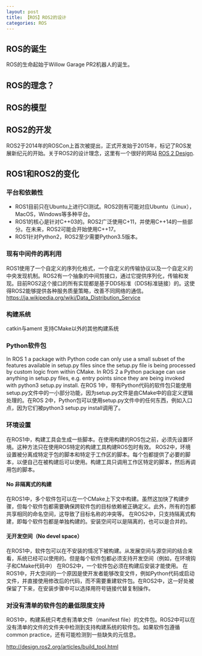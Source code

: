```yaml
---
layout: post
title: 【ROS】ROS2的设计
categories: ROS
---
```


## ROS的诞生
ROS的生命起始于Willow Garage PR2机器人的诞生。

## ROS的理念？
## ROS的模型

## ROS2的开发
ROS2于2014年的ROSCon上首次被提出，正式开发始于2015年，标记了ROS发展新纪元的开始。关于ROS2的设计理念，这里有一个很好的网站 [ROS 2 Design](https://design.ros2.org).

## ROS1和ROS2的变化
### 平台和依赖性
- ROS1目前只在Ubuntu上进行CI测试。ROS2则有可能对应Ubuntu（Linux），MacOS，Windows等多种平台。
- ROS1的核心是针对C++03的。ROS2广泛使用C+11，并使用C++14的一些部分。在未来，ROS2可能会开始使用C++17。
- ROS1针对Python2，ROS2至少需要Python3.5版本。

### 现有中间件的再利用
ROS1使用了一个自定义的序列化格式，一个自定义的传输协议以及一个自定义的中央发现机制。ROS2有一个抽象的中间剪接口，通过它提供序列化，传输和发现。目前ROS2这个接口的所有实现都是基于DDS标准（DDS标准链接）的。这使得ROS2能够提供各种服务质量策略，改善不同网络的通信。
https://ja.wikipedia.org/wiki/Data_Distribution_Service


### 构建系统
catkin与ament
支持CMake以外的其他构建系统

### Python软件包
In ROS 1 a package with Python code can only use a small subset of the features available in setup.py files since the setup.py file is being processed by custom logic from within CMake. In ROS 2 a Python package can use anything in setup.py files, e.g. entry points since they are being invoked with python3 setup.py install.
在ROS 1中，带有Python代码的软件包只能使用setup.py文件中的一小部分功能，因为setup.py文件是由CMake中的自定义逻辑处理的。在ROS 2中，Python包可以使用setup.py文件中的任何东西，例如入口点，因为它们被python3 setup.py install调用了。

### 环境设置
在ROS1中，构建工具会生成一些脚本。在使用构建的ROS包之前，必须先设置环境。这种方法只在使用ROS特定的构建工具构建ROS包时有效。
ROS2中，环境设置被分离成特定于包的脚本和特定于工作区的脚本。每个包都提供了必要的脚本，以便自己在被构建后可以使用。构建工具只调用工作区特定的脚本，然后再调用包的脚本。

#### No 非隔离式的构建
在ROS1中，多个软件包可以在一个CMake上下文中构建。虽然这加快了构建步骤，但每个软件包都需要确保跨软件包的目标依赖被正确定义。此外，所有的包都共享相同的命名空间，这导致了目标名称的冲突等。
在ROS2中，只支持隔离式构建，即每个软件包都是单独构建的。安装空间可以是隔离的，也可以是合并的。

#### 无开发空间（No devel space）
在ROS1中，软件包可以在不安装的情况下被构建。从发展空间与源空间的结合来看，系统已经可以使用的。但是每个软件包都必须支持开发空间（例如，在环境钩子和CMake代码中）
在ROS2中，一个软件包必须在构建后安装才能使用。
在ROS1中，开大空间的一个原因是使开发者能够改变文件，例如Python代码或启动文件，并直接使用修改后的代码，而不需要重建软件包。在ROS2中，这一好处被保留了下来，在安装步骤中可以选择用符号链接代替复制操作。

### 对没有清单的软件包的最低限度支持
ROS1中，构建系统只考虑有清单文件（manifest file）的文件包。ROS2中可以在没有清单的文件的文件夹中检测到支持构建系统的软件包。如果软件包遵循common practice，还有可能检测到一些缺失的元信息。

http://design.ros2.org/articles/build_tool.html